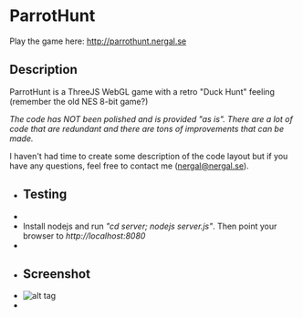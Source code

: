 # ParrotHunt
Play the game here: http://parrothunt.nergal.se

## Description
ParrotHunt is a ThreeJS WebGL game with a retro "Duck Hunt" feeling (remember the old NES 8-bit game?)

*The code has NOT been polished and is provided "as is". There are a lot of code that are redundant and there are tons of improvements that can be made.*

I haven't had time to create some description of the code layout but if you have any questions, feel free to contact me (nergal@nergal.se).

- ## Testing
-
- Install nodejs and run *"cd server; nodejs server.js"*. Then point your browser to *http://localhost:8080*
-
- ## Screenshot
- ![alt tag](https://raw.github.com/lallassu/VoxLords/master/promo.png)
-
